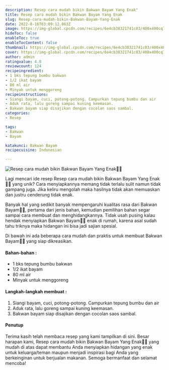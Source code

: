 ```yaml
---
description: Resep cara mudah bikin Bakwan Bayam Yang Enak"
title: Resep cara mudah bikin Bakwan Bayam Yang Enak
slug: Resep-cara-mudah-bikin-Bakwan-Bayam-Yang-Enak
date: 2022-8-16T03:09:12.063Z
image: https://img-global.cpcdn.com/recipes/6e4cb38321741c03/400x400cq70/photo.jpg
hideToc: false
enableToc: true
enableTocContent: false
thumbnail: https://img-global.cpcdn.com/recipes/6e4cb38321741c03/400x400cq70/photo.jpg
cover: https://img-global.cpcdn.com/recipes/6e4cb38321741c03/400x400cq70/photo.jpg
author: admin
ratingvalue: 4.8
reviewcount: 124
recipeingredient:
- 1 bks tepung bumbu bakwan
- 1/2 ikat bayam
- 80 ml air
- Minyak untuk menggoreng
recipeinstructions:
- Siangi bayam, cuci, potong-potong. Campurkan tepung bumbu dan air
- Aduk rata, lalu goreng sampai kuning keemasan.
- Bakwan bayam siap disajikan dengan cocolan saos sambal.
categories:
- Resep

tags:
- Bakwan
- Bayam

katakunci: Bakwan Bayam
recipecuisine: Indonesian

---
```


![Resep cara mudah bikin Bakwan Bayam Yang Enak👩‍🍳](https://img-global.cpcdn.com/recipes/6e4cb38321741c03/400x400cq70/photo.jpg)

Lagi mencari ide resep Resep cara mudah bikin Bakwan Bayam Yang Enak👩‍🍳 yang unik? Cara menyiapkannya memang tidak terlalu sulit namun tidak gampang juga. Jika keliru mengolah maka hasilnya tidak akan memuaskan dan justru cenderung tidak enak.

Banyak hal yang sedikit banyak mempengaruhi kualitas rasa dari Bakwan Bayam👩‍🍳, pertama dari jenis bahan, kemudian pemilihan bahan segar sampai cara membuat dan menghidangkannya. Tidak usah pusing kalau hendak menyiapkan Bakwan Bayam👩‍🍳 enak di rumah, karena asal sudah tahu triknya maka hidangan ini bisa jadi sajian spesial.

Di bawah ini ada beberapa cara mudah dan praktis untuk membuat Bakwan Bayam👩‍🍳 yang siap dikreasikan.

<!--inarticleads1-->

#### Bahan-bahan :

- 1 bks tepung bumbu bakwan
- 1/2 ikat bayam
- 80 ml air
- Minyak untuk menggoreng

<!--inarticleads2-->

#### Langkah-langkah membuat :

1. Siangi bayam, cuci, potong-potong. Campurkan tepung bumbu dan air
1. Aduk rata, lalu goreng sampai kuning keemasan.
1. Bakwan bayam siap disajikan dengan cocolan saos sambal.

#### Penutup

Terima kasih telah membaca resep yang kami tampilkan di sini. Besar harapan kami, Resep cara mudah bikin Bakwan Bayam Yang Enak👩‍🍳 yang mudah di atas dapat membantu Anda menyiapkan hidangan yang enak untuk keluarga/teman maupun menjadi inspirasi bagi Anda yang berkeinginan untuk berjualan makanan. Semoga bermanfaat dan selamat mencoba!
